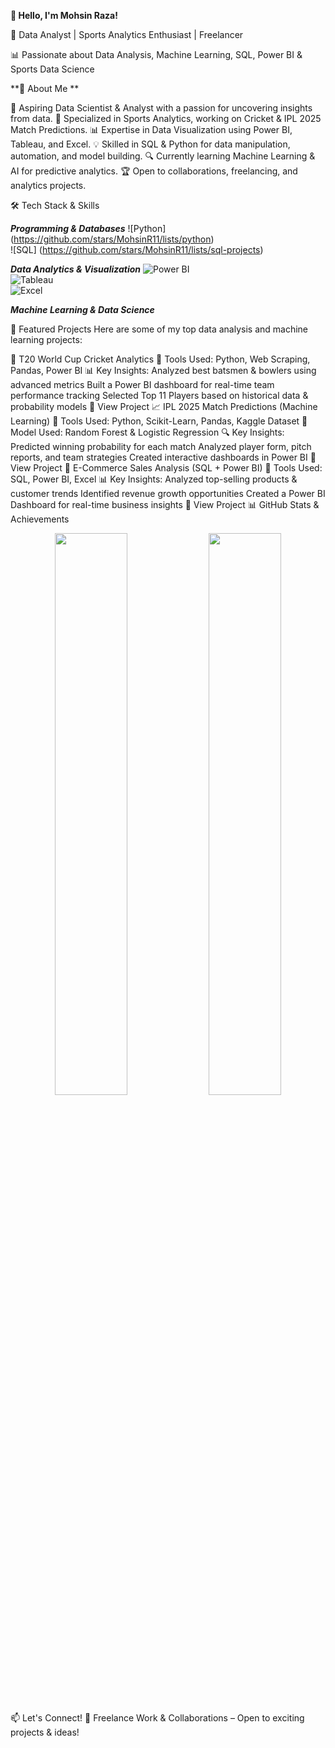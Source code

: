 ****👋 Hello, I'm Mohsin Raza!****

🚀 Data Analyst | Sports Analytics Enthusiast | Freelancer

📊 Passionate about Data Analysis, Machine Learning, SQL, Power BI & Sports Data Science

**🌟 About Me **

🎯 Aspiring Data Scientist & Analyst with a passion for uncovering insights from data.
🏏 Specialized in Sports Analytics, working on Cricket & IPL 2025 Match Predictions.
📊 Expertise in Data Visualization using Power BI, Tableau, and Excel.
💡 Skilled in SQL & Python for data manipulation, automation, and model building.
🔍 Currently learning Machine Learning & AI for predictive analytics.
🏆 Open to collaborations, freelancing, and analytics projects.

🛠 Tech Stack & Skills

***Programming & Databases***
![Python] (https://github.com/stars/MohsinR11/lists/python)  
![SQL] (https://github.com/stars/MohsinR11/lists/sql-projects)  


***Data Analytics & Visualization***
![Power BI](https://img.shields.io/badge/PowerBI-F2C811?style=flat&logo=powerbi&logoColor=black)  
![Tableau](https://img.shields.io/badge/Tableau-E97627?style=flat&logo=tableau&logoColor=white)  
![Excel](https://img.shields.io/badge/Microsoft%20Excel-217346?style=flat&logo=microsoft-excel&logoColor=white) 


***Machine Learning & Data Science***



📂 Featured Projects
Here are some of my top data analysis and machine learning projects:

🏏 T20 World Cup Cricket Analytics
📌 Tools Used: Python, Web Scraping, Pandas, Power BI
📊 Key Insights:
Analyzed best batsmen & bowlers using advanced metrics
Built a Power BI dashboard for real-time team performance tracking
Selected Top 11 Players based on historical data & probability models
🔗 View Project
📈 IPL 2025 Match Predictions (Machine Learning)
📌 Tools Used: Python, Scikit-Learn, Pandas, Kaggle Dataset
🧠 Model Used: Random Forest & Logistic Regression
🔍 Key Insights:
Predicted winning probability for each match
Analyzed player form, pitch reports, and team strategies
Created interactive dashboards in Power BI
🔗 View Project
🛒 E-Commerce Sales Analysis (SQL + Power BI)
📌 Tools Used: SQL, Power BI, Excel
📊 Key Insights:
Analyzed top-selling products & customer trends
Identified revenue growth opportunities
Created a Power BI Dashboard for real-time business insights
🔗 View Project
📊 GitHub Stats & Achievements
<p align="center"> <img src="https://github-readme-stats.vercel.app/api?username=MohsinR11&show_icons=true&theme=radical" width="48%"> <img src="https://github-readme-streak-stats.herokuapp.com/?user=MohsinR11&theme=radical" width="48%"> </p>
📫 Let's Connect!
💼 Freelance Work & Collaborations – Open to exciting projects & ideas!

